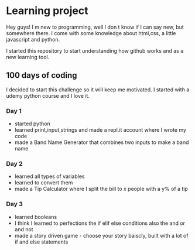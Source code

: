 # Learning project
Hey guys! I m new to programming, well I don t know if I can say new, but somewhere there.
I come with some knowledge about html,css, a little javascript and python.

I started this repository to start understanding how github works and as a new learning tool.

## 100 days of coding
I decided to start this challenge so it will keep me motivated. I started with a udemy python course and I love it.
### Day 1
- started python
- learned print,input,strings and made a repl.it account where I wrote my code
- made a Band Name Generator that combines two inputs to make a band name
### Day 2
- learned all types of variables
- learned to convert them
- made a Tip Calculator where I split the bill to x people with a y% of a tip
### Day 3
- learned booleans
- I think I learned to perfections the if elif else conditions also the and or and not
- made a story driven game - choose your story baiscly, built with a lot of if and else statements
